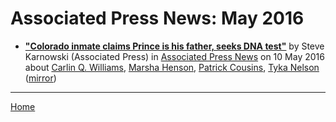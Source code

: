 # Associated Press News: May 2016

 - [**"Colorado inmate claims Prince is his father, seeks DNA test"**](https://apnews.com/13fdcc29391d427bab6b4b5584316da8) by Steve Karnowski (Associated Press) in [Associated Press News](https://www.apnews.com/) on 10 May 2016 about [Carlin Q. Williams](https://bjmdotnet.github.io/pr1nc3/topics/carlin-q-williams/), [Marsha Henson](https://bjmdotnet.github.io/pr1nc3/topics/marsha-henson/), [Patrick Cousins](https://bjmdotnet.github.io/pr1nc3/topics/patrick-cousins/), [Tyka Nelson](https://bjmdotnet.github.io/pr1nc3/topics/tyka-nelson/) ([mirror](https://web.archive.org/web/*/https://apnews.com/13fdcc29391d427bab6b4b5584316da8))

----

[Home](./)
